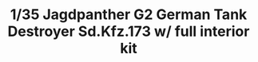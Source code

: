 ---
layout: product
title: "1/35 Jagdpanther G2 German Tank Destroyer Sd.Kfz.173  w/ full interior kit"
price: "7000" 
desc: "Maketa"
img_path: "/assets/img/TAKO2118.webp"
brand: "N/A"
available: false
special_offer: false
new: false
soon: false
cat: "010000"
subcat: "010200"
subsubcat: "0N/A"
sifra: "TAKO2118"
popular: false
spec: false
---